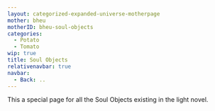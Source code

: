 ```yaml
---
layout: categorized-expanded-universe-motherpage
mother: bheu
motherID: bheu-soul-objects
categories:
  - Potato
  - Tomato
wip: true
title: Soul Objects
relativenavbar: true
navbar:
  - Back: ..
---
```


This a special page for all the Soul Objects existing in the light novel.
